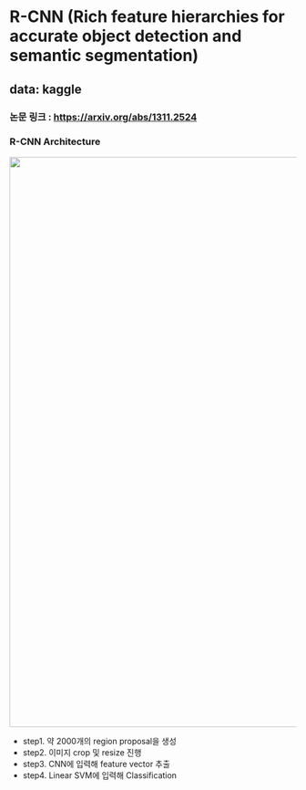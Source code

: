 # R-CNN (Rich feature hierarchies for accurate object detection and semantic segmentation)  
## data: kaggle  
### 논문 링크 : https://arxiv.org/abs/1311.2524  
### R-CNN Architecture  
<img src = "https://production-media.paperswithcode.com/methods/new_splash-method_NaA95zW.jpg" width=1000>
<img sec = "https://img1.daumcdn.net/thumb/R1280x0/?scode=mtistory2&fname=https%3A%2F%2Fk.kakaocdn.net%2Fdn%2FbdmFi2%2FbtqAQ38E2v3%2FJMXznsWZsX3YQAuTkKtpWK%2Fimg.png" width=1000>


- step1. 약 2000개의 region proposal을 생성  
- step2. 이미지 crop 및 resize 진행
- step3. CNN에 입력해 feature vector 추출
- step4. Linear SVM에 입력해 Classification 
